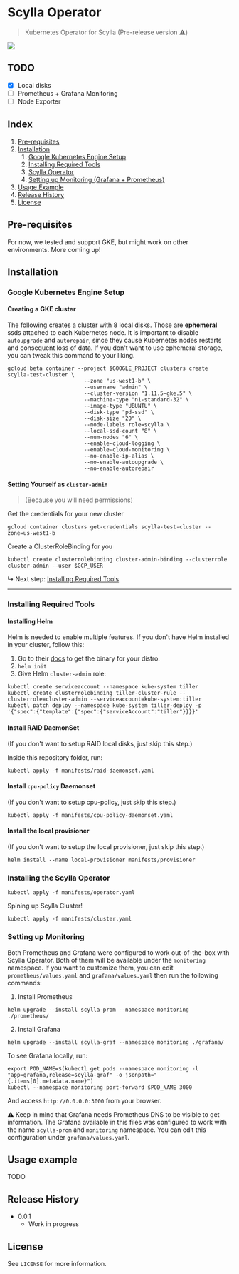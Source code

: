 # Scylla Operator
> Kubernetes Operator for Scylla (Pre-release version :warning:)

![](https://pbs.twimg.com/media/DwknrKJWkAE7qEQ.jpg)

## TODO

- [x] Local disks
- [ ] Prometheus + Grafana Monitoring
- [ ] Node Exporter

## Index

1. [Pre-requisites](#pre-requisites)
2. [Installation](#installation)
   1. [Google Kubernetes Engine Setup](#google-kubernetes-engine-setup)
   2. [Installing Required Tools](#installing-required-tools)
   3. [Scylla Operator](#installing-the-scylla-operator)
   4. [Setting up Monitoring (Grafana + Prometheus)](#setting-up-monitoring)
3. [Usage Example](#usage-example)
4. [Release History](#release-history)
5. [License](#license)

## Pre-requisites

For now, we tested and support GKE, but might work on other environments. More coming up! 

## Installation


### Google Kubernetes Engine Setup

#### Creating a GKE cluster

The following creates a cluster with 8 local disks. Those are **ephemeral** ssds attached to each Kubernetes node. It is important to disable `autoupgrade` and `autorepair`, since they cause Kubernetes nodes restarts and consequent loss of data. If you don't want to use ephemeral storage, you can tweak this command to your liking.    

```
gcloud beta container --project $GOOGLE_PROJECT clusters create scylla-test-cluster \
                        --zone "us-west1-b" \
                        --username "admin" \
                        --cluster-version "1.11.5-gke.5" \
                        --machine-type "n1-standard-32" \
                        --image-type "UBUNTU" \
                        --disk-type "pd-ssd" \
                        --disk-size "20" \
                        --node-labels role=scylla \
                        --local-ssd-count "8" \
                        --num-nodes "6" \
                        --enable-cloud-logging \
                        --enable-cloud-monitoring \
                        --no-enable-ip-alias \
                        --no-enable-autoupgrade \
                        --no-enable-autorepair
```

#### Setting Yourself as `cluster-admin`
> (Because you will need permissions)

Get the credentials for your new cluster
```
gcloud container clusters get-credentials scylla-test-cluster --zone=us-west1-b
```

Create a ClusterRoleBinding for you
```
kubectl create clusterrolebinding cluster-admin-binding --clusterrole cluster-admin --user $GCP_USER
```


↳ Next step: [Installing Required Tools](#installing-required-tools)

---

### Installing Required Tools 

#### Installing Helm

Helm is needed to enable multiple features. If you don't have Helm installed in your cluster, follow this:

1. Go to their [docs](https://docs.helm.sh/using_helm/#installing-helm) to get the binary for your distro.
2. `helm init`
3. Give Helm `cluster-admin` role:
```
kubectl create serviceaccount --namespace kube-system tiller
kubectl create clusterrolebinding tiller-cluster-rule --clusterrole=cluster-admin --serviceaccount=kube-system:tiller
kubectl patch deploy --namespace kube-system tiller-deploy -p '{"spec":{"template":{"spec":{"serviceAccount":"tiller"}}}}'
```

#### Install RAID DaemonSet

(If you don't want to setup RAID local disks, just skip this step.)

Inside this repository folder, run:

```
kubectl apply -f manifests/raid-daemonset.yaml
```

#### Install `cpu-policy` Daemonset

(If you don't want to setup cpu-policy, just skip this step.)

```
kubectl apply -f manifests/cpu-policy-daemonset.yaml
```
#### Install the local provisioner

(If you don't want to setup the local provisioner, just skip this step.)

```
helm install --name local-provisioner manifests/provisioner
```


### Installing the Scylla Operator

```
kubectl apply -f manifests/operator.yaml
```

Spining up Scylla Cluster!

```
kubectl apply -f manifests/cluster.yaml
```

### Setting up Monitoring

Both Prometheus and Grafana were configured to work out-of-the-box with Scylla Operator. Both of them will be available under the `monitoring` namespace. If you want to customize them, you can edit `prometheus/values.yaml` and `grafana/values.yaml` then run the following commands:

1. Install Prometheus
```
helm upgrade --install scylla-prom --namespace monitoring ./prometheus/
```

2. Install Grafana
```
helm upgrade --install scylla-graf --namespace monitoring ./grafana/
```

To see Grafana locally, run:

```
export POD_NAME=$(kubectl get pods --namespace monitoring -l "app=grafana,release=scylla-graf" -o jsonpath="{.items[0].metadata.name}")
kubectl --namespace monitoring port-forward $POD_NAME 3000
```

And access `http://0.0.0.0:3000` from your browser.

:warning: Keep in mind that Grafana needs Prometheus DNS to be visible to get information. The Grafana available in this files was configured to work with the name `scylla-prom` and `monitoring` namespace. You can edit this configuration under `grafana/values.yaml`.


## Usage example

TODO


## Release History


* 0.0.1
    * Work in progress

## License


See ``LICENSE`` for more information.


